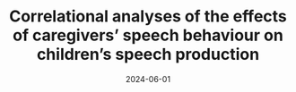 ---
title: "Correlational analyses of the effects of caregivers’ speech behaviour on children’s speech production"
collection: talks
paperurl: 'https://linguistics.ucla.edu/event/lucas-gautheron-lecutre/'
link: https://linguistics.ucla.edu/event/lucas-gautheron-lecutre/
type: talks,invitedtalks
date: 2024-06-01
venue: 'Department of Linguistics, UCLA'
authors: <b>Gautheron L.</b>
citation: ' Lucas Gautheron, &quot;Correlational analyses of the effects of caregivers’ speech behaviour on children’s speech production.&quot; Department of Linguistics, UCLA, 2024.'
---